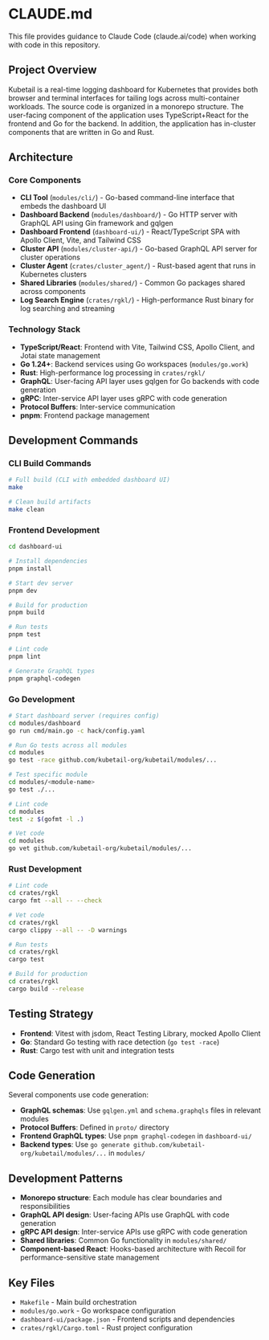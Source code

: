 # CLAUDE.md

This file provides guidance to Claude Code (claude.ai/code) when working with code in this repository.

## Project Overview

Kubetail is a real-time logging dashboard for Kubernetes that provides both browser and terminal interfaces for tailing logs across multi-container workloads. The source code is organized in a monorepo structure. The user-facing component of the application uses TypeScript+React for the frontend and Go for the backend. In addition, the application has in-cluster components that are written in Go and Rust.

## Architecture

### Core Components
- **CLI Tool** (`modules/cli/`) - Go-based command-line interface that embeds the dashboard UI
- **Dashboard Backend** (`modules/dashboard/`) - Go HTTP server with GraphQL API using Gin framework and gqlgen  
- **Dashboard Frontend** (`dashboard-ui/`) - React/TypeScript SPA with Apollo Client, Vite, and Tailwind CSS
- **Cluster API** (`modules/cluster-api/`) - Go-based GraphQL API server for cluster operations
- **Cluster Agent** (`crates/cluster_agent/`) - Rust-based agent that runs in Kubernetes clusters
- **Shared Libraries** (`modules/shared/`) - Common Go packages shared across components
- **Log Search Engine** (`crates/rgkl/`) - High-performance Rust binary for log searching and streaming

### Technology Stack
- **TypeScript/React**: Frontend with Vite, Tailwind CSS, Apollo Client, and Jotai state management
- **Go 1.24+**: Backend services using Go workspaces (`modules/go.work`)
- **Rust**: High-performance log processing in `crates/rgkl/`
- **GraphQL**: User-facing API layer uses gqlgen for Go backends with code generation
- **gRPC**: Inter-service API layer uses gRPC with code generation
- **Protocol Buffers**: Inter-service communication
- **pnpm**: Frontend package management

## Development Commands

### CLI Build Commands
```bash
# Full build (CLI with embedded dashboard UI)
make

# Clean build artifacts
make clean
```

### Frontend Development
```bash
cd dashboard-ui

# Install dependencies
pnpm install

# Start dev server
pnpm dev

# Build for production
pnpm build

# Run tests
pnpm test

# Lint code
pnpm lint

# Generate GraphQL types
pnpm graphql-codegen
```

### Go Development
```bash
# Start dashboard server (requires config)
cd modules/dashboard
go run cmd/main.go -c hack/config.yaml

# Run Go tests across all modules
cd modules
go test -race github.com/kubetail-org/kubetail/modules/...

# Test specific module
cd modules/<module-name>
go test ./...

# Lint code
cd modules
test -z $(gofmt -l .)

# Vet code
cd modules
go vet github.com/kubetail-org/kubetail/modules/...
```

### Rust Development
```bash
# Lint code
cd crates/rgkl
cargo fmt --all -- --check

# Vet code
cd crates/rgkl
cargo clippy --all -- -D warnings

# Run tests
cd crates/rgkl
cargo test

# Build for production
cd crates/rgkl
cargo build --release
```

## Testing Strategy

- **Frontend**: Vitest with jsdom, React Testing Library, mocked Apollo Client
- **Go**: Standard Go testing with race detection (`go test -race`)
- **Rust**: Cargo test with unit and integration tests

## Code Generation

Several components use code generation:
- **GraphQL schemas**: Use `gqlgen.yml` and `schema.graphqls` files in relevant modules
- **Protocol Buffers**: Defined in `proto/` directory
- **Frontend GraphQL types**: Use `pnpm graphql-codegen` in `dashboard-ui/`
- **Backend types**: Use `go generate github.com/kubetail-org/kubetail/modules/...` in `modules/`

## Development Patterns

- **Monorepo structure**: Each module has clear boundaries and responsibilities
- **GraphQL API design**: User-facing APIs use GraphQL with code generation
- **gRPC API design**: Inter-service APIs use gRPC with code generation
- **Shared libraries**: Common Go functionality in `modules/shared/`
- **Component-based React**: Hooks-based architecture with Recoil for performance-sensitive state management

## Key Files

- `Makefile` - Main build orchestration
- `modules/go.work` - Go workspace configuration
- `dashboard-ui/package.json` - Frontend scripts and dependencies
- `crates/rgkl/Cargo.toml` - Rust project configuration
